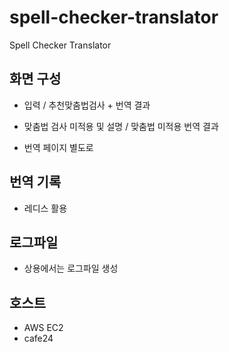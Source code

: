 # spell-checker-translator
Spell Checker Translator

## 화면 구성

- 입력 / 추천맞춤법검사 + 번역 결과
- 맞춤법 검사 미적용 및 설명 / 맞춤법 미적용 번역 결과

- 번역 페이지 별도로

## 번역 기록
- 레디스 활용

## 로그파일
- 상용에서는 로그파일 생성

## 호스트
- AWS EC2
- cafe24
